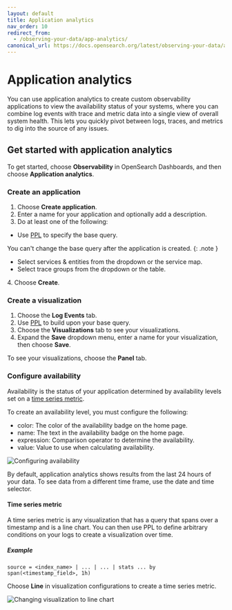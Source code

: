 ```yaml
---
layout: default
title: Application analytics
nav_order: 10
redirect_from:
  - /observing-your-data/app-analytics/
canonical_url: https://docs.opensearch.org/latest/observing-your-data/app-analytics/
---
```


# Application analytics

You can use application analytics to create custom observability applications to view the availability status of your systems, where you can combine log events with trace and metric data into a single view of overall system health. This lets you quickly pivot between logs, traces, and metrics to dig into the source of any issues.

## Get started with application analytics

To get started, choose **Observability** in OpenSearch Dashboards, and then choose **Application analytics**.

### Create an application

1. Choose **Create application**.
2. Enter a name for your application and optionally add a description.
3. Do at least one of the following:

- Use [PPL]({{site.url}}{{site.baseurl}}/search-plugins/sql/ppl/index) to specify the base query.

You can't change the base query after the application is created.
{: .note }

- Select services & entities from the dropdown or the service map.
- Select trace groups from the dropdown or the table.

4\. Choose **Create**.

### Create a visualization

1. Choose the **Log Events** tab.
1. Use [PPL]({{site.url}}{{site.baseurl}}/search-plugins/sql/ppl/index) to build upon your base query.
1. Choose the **Visualizations** tab to see your visualizations.
1. Expand the **Save** dropdown menu, enter a name for your visualization, then choose **Save**.

To see your visualizations, choose the **Panel** tab.

### Configure availability

Availability is the status of your application determined by availability levels set on a [time series metric]({{site.url}}{{site.baseurl}}/observing-your-data/app-analytics/#time-series-metric).

To create an availability level, you must configure the following:
- color: The color of the availability badge on the home page.
- name: The text in the availability badge on the home page.
- expression: Comparison operator to determine the availability.
- value: Value to use when calculating availability.

![Configuring availability]({{site.url}}{{site.baseurl}}/images/app_availability_level.gif)

By default, application analytics shows results from the last 24 hours of your data. To see data from a different time frame, use the date and time selector.

#### Time series metric

A time series metric is any visualization that has a query that spans over a timestamp and is a line chart. You can then use PPL to define arbitrary conditions on your logs to create a visualization over time.

##### Example
```
source = <index_name> | ... | ... | stats ... by span(<timestamp_field>, 1h)
```

Choose **Line** in visualization configurations to create a time series metric.

![Changing visualization to line chart]({{site.url}}{{site.baseurl}}/images/visualization-line-type.gif)
